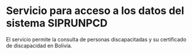 # Servicio para acceso a los datos del sistema SIPRUNPCD

El servicio permite la consulta de personas discapacitadas y su certificado de discapacidad en Bolivia.
